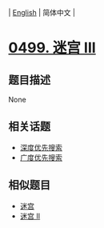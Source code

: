 
| [English](README_EN.md) | 简体中文 |
# [0499. 迷宫 III](https://leetcode-cn.com/problems/the-maze-iii/)
## 题目描述
None
## 相关话题
- [深度优先搜索](https://leetcode-cn.com/tag/depth-first-search)
- [广度优先搜索](https://leetcode-cn.com/tag/breadth-first-search)
## 相似题目
- [迷宫](../the-maze/README.md)
- [迷宫 II](../the-maze-ii/README.md)
